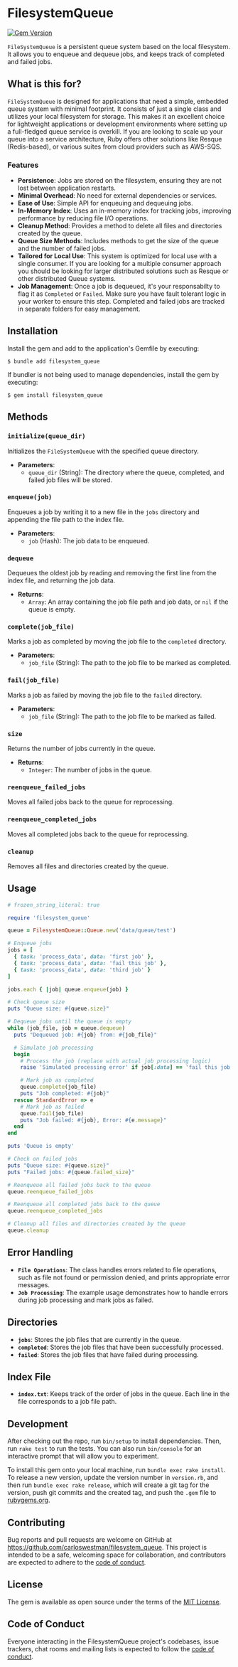 # FilesystemQueue

[![Gem Version](https://badge.fury.io/rb/filesystem_queue.svg)](https://badge.fury.io/rb/filesystem_queue)

`FileSystemQueue` is a persistent queue system based on the local filesystem. It allows you to enqueue and dequeue jobs, and keeps track of completed and failed jobs.


## What is this for?

`FileSystemQueue` is designed for applications that need a simple, embedded queue system with minimal footprint. It consists of just a single class and utilizes your local filesystem for storage. This makes it an excellent choice for lightweight applications or development environments where setting up a full-fledged queue service is overkill. If you are looking to scale up your queue into a service architecture, Ruby offers other solutions like Resque (Redis-based), or various suites from cloud providers such as AWS-SQS.

### Features

- **Persistence**: Jobs are stored on the filesystem, ensuring they are not lost between application restarts.
- **Minimal Overhead**: No need for external dependencies or services.
- **Ease of Use**: Simple API for enqueuing and dequeuing jobs.
- **In-Memory Index**: Uses an in-memory index for tracking jobs, improving performance by reducing file I/O operations.
- **Cleanup Method**: Provides a method to delete all files and directories created by the queue.
- **Queue Size Methods**: Includes methods to get the size of the queue and the number of failed jobs.
- **Tailored for Local Use**: This system is optimized for local use with a single consumer. If you are looking for a multiple consumer approach you should be looking for larger distributed solutions such as Resque or other distributed Queue systems.
- **Job Management**: Once a job is dequeued, it's your responsabilty to flag it as `Completed` or `Failed`. Make sure you have fault tolerant logic in your worker to ensure this step. Completed and failed jobs are tracked in separate folders for easy management.

## Installation

Install the gem and add to the application's Gemfile by executing:

    $ bundle add filesystem_queue

If bundler is not being used to manage dependencies, install the gem by executing:

    $ gem install filesystem_queue

## Methods

### `initialize(queue_dir)`

Initializes the `FileSystemQueue` with the specified queue directory.

- **Parameters**:
  - `queue_dir` (String): The directory where the queue, completed, and failed job files will be stored.

### `enqueue(job)`

Enqueues a job by writing it to a new file in the `jobs` directory and appending the file path to the index file.

- **Parameters**:
  - `job` (Hash): The job data to be enqueued.

### `dequeue`

Dequeues the oldest job by reading and removing the first line from the index file, and returning the job data.

- **Returns**:
  - `Array`: An array containing the job file path and job data, or `nil` if the queue is empty.

### `complete(job_file)`

Marks a job as completed by moving the job file to the `completed` directory.

- **Parameters**:
  - `job_file` (String): The path to the job file to be marked as completed.

### `fail(job_file)`

Marks a job as failed by moving the job file to the `failed` directory.

- **Parameters**:
  - `job_file` (String): The path to the job file to be marked as failed.

### `size`

Returns the number of jobs currently in the queue.

- **Returns**:
  - `Integer`: The number of jobs in the queue.

### `reenqueue_failed_jobs`

Moves all failed jobs back to the queue for reprocessing.

### `reenqueue_completed_jobs`

Moves all completed jobs back to the queue for reprocessing.

### `cleanup`

Removes all files and directories created by the queue.

## Usage

```ruby
# frozen_string_literal: true

require 'filesystem_queue'

queue = FilesystemQueue::Queue.new('data/queue/test')

# Enqueue jobs
jobs = [
  { task: 'process_data', data: 'first job' },
  { task: 'process_data', data: 'fail this job' },
  { task: 'process_data', data: 'third job' }
]

jobs.each { |job| queue.enqueue(job) }

# Check queue size
puts "Queue size: #{queue.size}"

# Dequeue jobs until the queue is empty
while (job_file, job = queue.dequeue)
  puts "Dequeued job: #{job} from: #{job_file}"

  # Simulate job processing
  begin
    # Process the job (replace with actual job processing logic)
    raise 'Simulated processing error' if job[:data] == 'fail this job'

    # Mark job as completed
    queue.complete(job_file)
    puts "Job completed: #{job}"
  rescue StandardError => e
    # Mark job as failed
    queue.fail(job_file)
    puts "Job failed: #{job}, Error: #{e.message}"
  end
end

puts 'Queue is empty'

# Check on failed jobs
puts "Queue size: #{queue.size}"
puts "Failed jobs: #{queue.failed_size}"

# Reenqueue all failed jobs back to the queue
queue.reenqueue_failed_jobs

# Reenqueue all completed jobs back to the queue
queue.reenqueue_completed_jobs

# Cleanup all files and directories created by the queue
queue.cleanup
```

## Error Handling

- **`File Operations`**: The class handles errors related to file operations, such as file not found or permission denied, and prints appropriate error messages.
- **`Job Processing`**: The example usage demonstrates how to handle errors during job processing and mark jobs as failed.

## Directories

- **`jobs`**: Stores the job files that are currently in the queue.
- **`completed`**: Stores the job files that have been successfully processed.
- **`failed`**: Stores the job files that have failed during processing.

## Index File

- **`index.txt`**: Keeps track of the order of jobs in the queue. Each line in the file corresponds to a job file path.

## Development

After checking out the repo, run `bin/setup` to install dependencies. Then, run `rake test` to run the tests. You can also run `bin/console` for an interactive prompt that will allow you to experiment.

To install this gem onto your local machine, run `bundle exec rake install`. To release a new version, update the version number in `version.rb`, and then run `bundle exec rake release`, which will create a git tag for the version, push git commits and the created tag, and push the `.gem` file to [rubygems.org](https://rubygems.org).

## Contributing

Bug reports and pull requests are welcome on GitHub at https://github.com/carloswestman/filesystem_queue. This project is intended to be a safe, welcoming space for collaboration, and contributors are expected to adhere to the [code of conduct](https://github.com/carloswestman/filesystem_queue/blob/master/CODE_OF_CONDUCT.md).

## License

The gem is available as open source under the terms of the [MIT License](https://opensource.org/licenses/MIT).

## Code of Conduct

Everyone interacting in the FilesystemQueue project's codebases, issue trackers, chat rooms and mailing lists is expected to follow the [code of conduct](https://github.com/carloswestman/filesystem_queue/blob/master/CODE_OF_CONDUCT.md).
